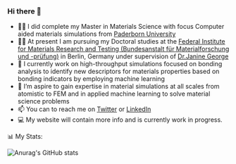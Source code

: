 ### Hi there 👋

- :student: I did complete my Master in Materials Science with focus Computer aided materials simulations from [Paderborn University](https://www.uni-paderborn.de/)
- :scientist: At present I am pursuing my Doctoral studies at the [Federal Institute for Materials Research and Testing (Bundesanstalt für Materialforschung und -prüfung)](https://www.bam.de/Navigation/EN/Home/home.html) in Berlin, Germany under supervision of [Dr.Janine George](https://github.com/JaGeo)
- 🔭 I currently work on high-throughput simulations focused on bonding analysis to identify new descriptors for materials properties based on bonding indicators by employing machine learning
- 👯 I’m aspire to gain expertise in material simulations at all scales from atomistic to FEM and in applied machine learning to solve material science problems
- 📫 You can to reach me on [Twitter](https://twitter.com/NaikAak) or [LinkedIn](https://www.linkedin.com/in/aakashnaik23/)
- 💻 My website will contain more info and is currently work in progress.

:bar_chart: My Stats: 

![Anurag's GitHub stats](https://github-readme-stats.vercel.app/api?username=naik-aakash&show_icons=true)
